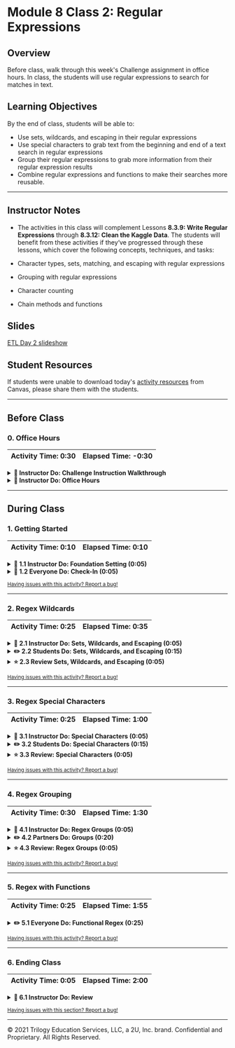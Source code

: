 # Module 8 Class 2: Regular Expressions

## Overview

Before class, walk through this week's Challenge assignment in office hours. In class, the students will use regular expressions to search for matches in text.

## Learning Objectives

By the end of class, students will be able to:

* Use sets, wildcards, and escaping in their regular expressions
* Use special characters to grab text from the beginning and end of a text search in regular expressions
* Group their regular expressions to grab more information from their regular expression results
* Combine regular expressions and functions to make their searches more reusable.

- - -

## Instructor Notes

* The activities in this class will complement Lessons **8.3.9: Write Regular Expressions** through **8.3.12: Clean the Kaggle Data**.  The students will benefit from these activities if they‘ve progressed through these lessons, which cover the following concepts, techniques, and tasks:

 * Character types, sets, matching, and escaping with regular expressions
 * Grouping with regular expressions
 * Character counting
 * Chain methods and functions



## Slides

[ETL Day 2 slideshow](https://docs.google.com/presentation/d/16YT2jtS0Aa33-s9NZUDmaYVIxey9Lf1qa1kQTDS_X4w/edit?usp=sharing)

## Student Resources

If students were unable to download today's [activity resources](https://2u-data-curriculum-team.s3.amazonaws.com/data-viz-online-lesson-plans/08-Lessons/8-2-Student_Resources.zip) from Canvas, please share them with the students.

- - -

## Before Class

### 0. Office Hours

| Activity Time: 0:30       |  Elapsed Time:     -0:30  |
|---------------------------|---------------------------|

<details>
 <summary><strong>📣 Instructor Do: Challenge Instruction Walkthrough</strong></summary>

Let the students know that you’ll walk through the Challenge requirements and rubric during the first few minutes of Office Hours, while also providing helpful tips to ensure they know exactly what they need in order to be successful.

Open the Challenge in Canvas and go through the high-level instructions and requirements with your class. Be sure to check for understanding.

Scroll down to the Rubric in Canvas, go through the Mastery column with the class, and show how it maps back to the requirements for each deliverable. Be sure to check for understanding.

Review the following tips to ensure clarity on the Challenge:

For **Deliverable 1: Write an ETL Function to Read Three Data Files**, they will use their knowledge of Pandas DataFrames, functions, and reading in CSV files to load in three separate data files.

Go over the [Module 8 ETL function solution](../../../01-Assignments/08-ETL/Challenge_Solution/ETL_Deliverable1_ETL_function.ipynb) and compare it to the [ETL Challenge starter code](../../../01-Assignments/08-ETL/Resources/ETL_Deliverable1_starter_code.ipynb). Show the students the commented steps where they will be adding code to complete the challenge.


For **Deliverable 2: Extract and Transform the Wikipedia Data**, they will use their knowledge of Pandas, list comprehensions, lambda functions, try-except blocks, and regular expressions to extract, transform, and refactor the Wikipedia data so it can be merged with the Kaggle data.

Go over the [Module 8 ETL function solution](../../../01-Assignments/08-ETL/Challenge_Solution/ETL_Deliverable2_clean_wiki_movies.ipynb) and compare it to the [ETL Challenge starter code](../../../01-Assignments/08-ETL/Resources/ETL_Deliverable2_starter_code.ipynb). Show the students the commented steps where they will be adding code to complete the challenge.

For **Deliverable 3: Extract and Transform the Kaggle data**, the learners will be performing a process similar to what they did for Deliverable 2, only this time they’ll use the Kaggle data. After the cleaning process, they will merge the results from each deliverable to create the `movies_with_ratings_df` DataFrame.

For **Deliverable 4: Create the Movie Database**, the learners will be writing the final DataFrame from the previous two steps to a PostgreSQL database. They will refactor some of the code in previous steps to streamline the whole process.

Encourage your class to begin the Challenge as soon as possible, if they haven’t already, and to use the Learning Assistants channel and the remainder of Office Hours with their instructional team for help as they progress through their work. If they feel like they need context to understand documentation or instructions throughout the week, this is where they can get it.

Open the floor to discussion and be sure to answer any questions they may have about the Challenge requirements before moving onto other areas of interest.

</details>

<details>
 <summary><strong>📣  Instructor Do: Office Hours</strong></summary>

For the remaining time, remind the students that this is their time to ask questions and get assistance from their instructional staff as they’re learning new concepts and working on the Challenge assignment.

Expect that students may ask for assistance with the following:

* Challenge assignment
* Further review on a particular subject
* Debugging assistance
* Help with computer issues
* Guidance with a particular tool

</details>

- - -

## During Class

### 1. Getting Started

| Activity Time:       0:10 |  Elapsed Time:      0:10  |
|---------------------------|---------------------------|

<details>
 <summary><strong>📣 1.1 Instructor Do: Foundation Setting (0:05)</strong></summary>

* Welcome students to class.

* Direct students to post individual questions in the Zoom chat to be addressed by you and your TAs at the end of class.

* Open the slideshow and use slides 1-6 to walk through the foundation setting with your class.

* **This Week - ETL:** Talk through the key skills that students will learn this week, and let them know that they are continuing to build on their data-engineering skills.

* **Today's Objectives:** Now, outline the concepts covered in today's lesson. Remind students that they can find the relevant activity files in the “Getting Ready for Class” page in their course content.

</details>

<details>
 <summary><strong>🎉 1.2 Everyone Do: Check-In (0:05)</strong></summary>

* Ask the class the following questions and call on students for the answers:

   * **Q:** How are you feeling about your progress so far?

   * **A:** We are adding to our Python skill set. It's important to look back and see what we accomplished, and acknowledge that it's a lot! It’s also okay to feel overwhelmed as long as you don’t give up. The more you practice, the more comfortable you'll be coding.

   * **Q:** How comfortable do you feel with this topic?

   * **A:** Let's do "fist to five" together. If you are not feeling confident, hold up a fist (0). If you feel very confident, hold up an open hand (5).

</details>

<sub>[Having issues with this activity? Report a bug!](https://bit.ly/2XGYrLS)</sub>

- - -

### 2. Regex Wildcards

| Activity Time:       0:25 |  Elapsed Time:      0:35  |
|---------------------------|---------------------------|

<details>
 <summary><strong> 📣 2.1 Instructor Do: Sets, Wildcards, and Escaping (0:05)</strong></summary>

* Open [SetsWildcardsAndEscaping.ipynb](Activities/01-Ins_SetsWildcardsEscaping/Solved/SetsWildcardsAndEscaping.ipynb) in Jupyter Notebook and run through the code with the class.

 * Wildcards let us match any characters (letters, digits, whitespace, etc.). For example, the dot wildcard, `.`, allows us to match any character.

  ```python
  # find all lines of text that start with any character and then include 'ought' elsewhere in the line
  p = '.ought'
  sample_df[sample_df['text'].str.contains(p)]]
  ```

 * `\w` lets us match any letter, digit, or underscore.

 ```python
  # Use \w to find any letter, digit, or underscore followed by ought
  p = '\wought'
  sample_df[sample_df['text'].str.contains(p)]
 ```

 * If we want to match any character that isn't a letter, digit, or underscore, we use `\W`.

 ```python
  # find all lines of text with the strings 'bought', 'fought', and 'sought'
  p = '[bfs]ought'
  sample_df[sample_df['text'].str.contains(p)]]
 ```

 * We can also use square brackets when  we want to match certain characters. `[bfs]` will match any one of the following terms ending in -ought: `[bfs]ought` will match 'bought', 'fought', and 'sought'.

 * If we ever watch to match a certain character that also happens to be a regular expression, we use a delimiter to match the actual representation and not the regular expression. For example, when trying to match a period in a sentence, we would use `\.`.

* Send out the solution [SetsWildcardsAndEscaping.ipynb](Activities/01-Ins_SetsWildcardsEscaping/Solved/SetsWildcardsAndEscaping.ipynb) file for students to refer to later.

* Answer any questions before moving on to the student activity.

</details>

<details>
 <summary><strong> ✏️ 2.2 Students Do: Sets, Wildcards, and Escaping (0:15)</strong></summary>

* In this exercise, the students will use regular expression characters to find lines of text that meet specific criteria.

* Make sure the students can download the [instructions](Activities/02-Stu_SetsWildcardsEscaping/README.md), [starter code](Activities/02-Stu_SetsWildcardsEscaping/Unsolved/RegexSetsWildcardsEscaping_Unsolved.ipynb), and [data file](Activities/02-Stu_SetsWildcardsEscaping/Resources/alice.txt).

* Divide students into groups of 3 to 5. They should work on the solution by themselves but can reach out to others in their group for help.

* Let students know that they may be asked to share and walk through their work at the end of the activity.

</details>

<details>
 <summary><strong> ⭐ 2.3 Review Sets, Wildcards, and Escaping (0:05)</strong></summary>

* Once time is up, ask for volunteers to walk through their solution. Remind them that it is perfectly alright if they didn't finish the activity.

* To encourage participation, you can open the [starter code](Activities/02-Stu_SetsWildcardsEscaping/Unsolved/RegexSetsWildcardsEscaping_Unsolved.ipynb) and ask the students to help you write the code for the regex string.

* If there are no volunteers, open up [RegexSetsWildcardsEscaping.ipynb](Activities/02-Stu_SetsWildcardsEscaping/Solved/RegexSetsWildcardsEscaping.ipynb) in Jupyter Notebook and run through the code with the class line by line, making sure to hit upon the following points:

 * Character sets will match any of the characters inside the brackets. So, to match 'cat', 'hat', and 'eat', the bracket `[che]` should be used.

 * The period is a wildcard character that will match anything. To search for a period specifically, it needs to be escaped with a backslash.

 ```python
 # find all lines of text with a word that matches the form "w*ll"
 p = '\Ww.ll\W'
 alice_df[alice_df['text'].str.contains(p)]
 ```

* Send out the [RegexSetsWildcardsEscaping.ipynb](Activities/02-Stu_SetsWildcardsEscaping/Solved/RegexSetsWildcardsEscaping.ipynb) solution file for students to refer to later.

* Ask the class the following questions and call on students for answers:

 * **Q:** What change to the `[che]at\.' regular expression could be made to match 'cat', 'hat', and 'eat' anywhere in the text.

 * **A:** In order to find the text anywhere, we would drop the condition `\.`, which looks for a period.

 * **Q:** What can we do if we don't completely understand this?

 * **A:** We can refer to the lesson plan and reach out to the instructional team for help.

* Answer any questions before proceeding to the next activity.

</details>

<sub>[Having issues with this activity? Report a bug!](https://bit.ly/3ieNCda)</sub>

- - -

### 3. Regex Special Characters

| Activity Time:       0:25 |  Elapsed Time:      1:00  |
|---------------------------|---------------------------|

<details>
 <summary><strong> 📣 3.1 Instructor Do: Special Characters (0:05)</strong></summary>

* In regular expressions, there are special characters that allow more options when searching through text. Open [SpecialCharacters.ipynb](Activities/03-Ins_SpecialCharacters/Solved/SpecialCharacters.ipynb) in Jupyter notebook and go through the code with the class.

 * The questions mark, `?`, allows us to match either none or one of the preceding characters. For example, `heard?` will match both 'hear' and 'heard'.

   ```python
   # find all lines of text that contain hear or heard
   p = 'heard?'
   sherlock_df[sherlock_df['text'].str.contains(p)]
   ```

 * The asterisk, `*`, allows us to match either none, one, or more than one of the preceding characters. For example, `tell*` would match 'tel', 'tell', 'telll' and so on.

 ```python
 # find all lines of text that contain tell or tell
 p = 'tell*'
 sherlock_df[sherlock_df['text'].str.contains(p)]
 ```

 * The caret, `^`, lets us match lines that start with the preceding expression. For example, `^Watson` will match all lines that start with 'Watson'.

   ```python
   # find all lines of text that start with the string 'Watson'
   p = '^Watson'
   sherlock_df[sherlock_df['text'].str.contains(p)]
   ```

 * The dollar sign, `$`, lets us match lines that end with the preceding expressions. For example, `\.$` will match all lines that end with a period.

   ```python
   # find all lines of text that end with a period
   p = '\.$'
   sherlock_df[sherlock_df['text'].str.contains(p)]
   ```

 * The pipe, `|`, lets us put a conditional in our search to say match the term preceding it or the term after it.

 ```python
 # Use | to match lines that end with either a period or a question mark
 p = '\.$|\?$'
 sherlock_df[sherlock_df['text'].str.contains(p)]
 ```

* Send out the [SpecialCharacters.ipynb](Activities/03-Ins_SpecialCharacters/Solved/SpecialCharacters.ipynb) file for students to refer to later.

* Answer any questions before moving on to the student activity.

</details>

<details>
 <summary><strong> ✏️ 3.2 Students Do: Special Characters (0:15)</strong></summary>

* In this exercise, the students will use special characters to find lines of text that meet specific criteria.

* Make sure the students can download the [instructions](Activities/04-Stu_SpecialCharacters/README.md), [starter code](Activities/04-Stu_SpecialCharacters/Unsolved/SpecialCharacters_Unsolved.ipynb), and [data file](Activities/04-Stu_SpecialCharacters/Resources/alice.txt).

* Divide students into groups of 3 to 5. They should work on the solution by themselves but can reach out to others in their group for help.

* Let students know that they may be asked to share and walk through their work at the end of the activity.

</details>

<details>
 <summary><strong> ⭐ 3.3 Review: Special Characters (0:05)</strong></summary>

 * Once time is up, ask for volunteers to walk through their solution. Remind them that it is perfectly alright if they didn't finish the activity.

* To encourage participation, you can open the [starter code](Activities/04-Stu_SpecialCharacters/Unsolved/SpecialCharacters_Unsolved.ipynb) and ask the students to help you write the code for the regex string using special characters.

* If there are no volunteers, open up [SpecialCharacters.ipynb](Activities/04-Stu_SpecialCharacters/Solved/SpecialCharacters.ipynb) in Jupyter Notebook and run through the code with the class line by line, making sure to hit upon the following points.

 * The caret (`^`) is a zero-length match for the beginning of the string. Here, the string is an entire line of text, so the caret matches the beginning of the entire line.

 * Similarly, the dollar sign (`$`) matches the end of the entire line.

 * The pipe character (`|`) is used like a logical OR to match one expression or another.

</details>

<sub>[Having issues with this activity? Report a bug!](https://bit.ly/38Jrvsg)</sub>

- - -

### 4. Regex Grouping

| Activity Time:       0:30 |  Elapsed Time:      1:30  |
|---------------------------|---------------------------|

<details>
 <summary><strong> 📣 4.1 Instructor Do: Regex Groups (0:05)</strong></summary>

* For this next activity, students will learn about extracting information from matches by using regex groups.

* Let students know that we can further extract information from matches by using parentheses. Matches inside parentheses are considered a group.

* Open [Groups.ipynb](Activities/05-Ins_Groups/Solved/Groups.ipynb) in Jupyter Notebook and go over the code with the class.

 * `\s` allows us to match whitespace, and putting a number inside curly brackets allows us to match a specific number of occurrences.

 ```python
 # The \s lets us match any white space and {} lets us match exact ranges or characters
 # Here we find Holmes followed by a space then a 6 letter word then another space.
 p = 'Holmes\s\w{6}\s'
 sherlock_df[sherlock_df['text'].str.contains(p)]
 ```

 * We can set a range of occurrences of a character as well.

 ```python
 # Adding a second number to the {} lets us find a range
 # Here it matches all words of length 4 to 6
 p = 'Holmes\s\w{4,6}\s'
 sherlock_df[sherlock_df['text'].str.contains(p)]
 ```

 * To match all uses of the word 'Holmes' followed by any text that is 6 letters or longer, we would use the regex `'Holmes \s*\w{6,}`.

 * Say we now want to break this down further by counting the number of times each word after Holmes appears. We create two groups: the first group will match the first appearance of the word 'Holmes', and the second group will match zero or more space characters followed by any word of 6 or more characters.

 * Then, we display the groups by using the `extractall()` method.

 ```python
 # Create capture groups
 p = '(Holmes)(\s*\w{6,})'

 # Extract the groups
 holmes_df = sherlock_df['text'].str.extractall(p)
 holmes_df
 ```

 * We see from the resulting DataFrame that there are two groups. Selecting the second group and using the `value_counts()` method will allow us to display the amount of times each word was used.

 ```python
 # Grab the value counts for each word in the second capture group
 holmes_df[1].value_counts()
 ```

 * We can extract all wrod that start with 'z'. In order to pull all words that begin with either a lowercase or uppercase 'z', the parameter `flags=re.I` is passed in. This tells the regex to ignore the case when matching.

  ```python
  # extract all words that start with 'z' or 'Z'
  p = '\W(z\w*)\W'
  sherlock_df['text'].str.extractall(p, flags=re.I).dropna()
  ```

  * We can also tell our regex to not match a group with `(?:)`. The following regex will match the word 'Holmes' but not group it, but will group the following 6 letter or longer word after.

  ```python
  # Find all the words 6 letters or longer that come after "Holmes" in the text and count their frequency
  p = '(?:Holmes)(\s*\w{6,})'
  sherlock_df['text'].str.extractall(p, flags=re.I)[0].value_counts()
  ```

  * We can also not match certain things. The `(?!)` pattern is a negative look ahead, which says don't match whats follows. In `(?!.+ly)` it says to not match any character, `.`, of one or more, `+`, that ends with `ly`.

  ```python
  # Find all the words 6 letters or longer that don't end in "ly" that come after "Holmes"
  # in the text and count their frequency
  p = '(?:holmes)(?!.+ly)(\s*\w{6,})'
  sherlock_df['text'].str.extractall(p, flags=re.I)[0].value_counts()
  ```

* Answer any questions before moving on to the student activity.

</details>

<details>
 <summary><strong> ✏️ 4.2 Partners Do: Groups (0:20)</strong></summary>

* In this exercise, students will use capture groups to further refine regular expression matches.

* Make sure the students can download and open the [instructions](Activities/06-Stu_Groups/README.md), the [starter code](Activities/06-Stu_Groups/Unsolved/RegexGroups_Unsolved.ipynb), and the [data file](Activities/06-Stu_Groups/Resources/alice.txt).

* Go over the instructions with the students and answer any questions before breaking the students out in groups.

* Divide students into groups of 3 to 5. They should work on the solution by themselves but can reach out to others in their group for help.

* Let students know that they may be asked to share and walk through their work at the end of the activity.

</details>

<details>
 <summary><strong> ⭐ 4.3 Review: Regex Groups (0:05)</strong></summary>

* Once time is up, ask for volunteers to walk through their solution. Remind them that it is perfectly alright if they didn't finish the activity.

* To encourage participation, you can open the [starter code](Activities/06-Stu_Groups/Unsolved/RegexGroups_Unsolved.ipynb) and ask the students to help you write the code for regex groups.

* If there are no volunteers, open up [RegexGroups.ipynb](Activities/06-Stu_Groups/Solved/RegexGroups.ipynb) in Jupyter Notebook and run through the code with the class line by line, making sure to hit upon the following points.

 * The default group in regex is a “capture” group. For matching purposes, it doesn’t make a big difference, but when using regex for extracting substrings, only the substrings in capture groups get extracted.

 * Non-capture groups are used to find context for substrings to be extracted. For example, finding words that come after “Alice” requires a non-capturing group to look for “Alice”.

 * Negative lookahead groups are non-capturing groups that also help find the context for other substrings. For example, to find words that come after “Alice” that are not adverbs (words ending in “ly”), we need to add a negative lookahead group that looks ahead of “Alice” and negates the match if it finds a word ending in “ly”.

 * Answer any questions students might have.

</details>

<sub>[Having issues with this activity? Report a bug!](https://bit.ly/2KguLC7)</sub>

- - -

### 5. Regex with Functions

| Activity Time:       0:25 |  Elapsed Time:      1:55  |
|---------------------------|---------------------------|

<details>
 <summary><strong> ✏️ 5.1 Everyone Do: Functional Regex (0:25)</strong></summary>

* In this exercise, students will combine what they have learned about regular expressions and functions to allow them to reuse the search across two different text files.

* Make sure students can download and open the [instructions](Activities/07-Evr_FunctionalRegex/README.md), the [starter code](Activities/07-Evr_FunctionalRegex/Unsolved/Functional_Regex.ipynb), [alice text file](Activities/07-Evr_FunctionalRegex/Resources/alice.txt) and [sherlock text file](Activities/07-Evr_FunctionalRegex/Resources/sherlock.txt).

* Go over the instructions with the students, then let the students work on their solution for 5 to 7 minutes.

* When time is up, open the [starter code](Activities/07-Evr_FunctionalRegex/Unsolved/Functional_Regex.ipynb) file and ask students to help you write.

* If there are no volunteers, open up the [solved file](Activities/07-Evr_FunctionalRegex/Solved/Functional_regex.ipynb) and go over the solution with the class, answering whatever questions students may have.

* Key points to cover during this discussion:

 * The first function needs to work on different text files, so one argument for that is passed in.

 * The second function loads the file into a DataFrame and uses the regex expression `\?$` to find lines that end with a question mark.

 * A length of the results is returned.

 ```python
 # Create a function to find how many questions are asked in a text
 def question_count(text_file):
    # Load text file into a DataFrame
    text_df = pd.read_csv(text_file, sep='\n', header=None)
    text_df.columns = ['text']

    # Create regex to find lines that end in a ?
    p = '\?$'
    question_df = text_df[text_df['text'].str.contains(p)]

    return len(question_df)
 ```

 * The second function takes in two arguments, one for the text file and another for the character to search.

 * We load in the file and create a regex string to search for that character.

 * We extract the groups and return the value counts.

 ```python
 def word_count(text_file, character):

    # Load text file into a DataFrame
    text_df = pd.read_csv(text_file, sep='\n', header=None)
    text_df.columns = ['text']

    # Create regex string for the character
    p = '('+ character + ')' + '(\s*\w{6,})'

    # Group the character and the words
    word_groups_df = text_df['text'].str.extractall(p)

    # Return
    return word_groups_df[1].value_counts()
 ```

* Send out the [solution](Activities/07-Evr_FunctionalRegex/Solved/Functional_regex.ipynb) for the students to refer to later.

* Answer any questions before ending class.

</details>

<sub>[Having issues with this activity? Report a bug!](https://bit.ly/38K1xVG)</sub>

- - -

### 6. Ending Class

| Activity Time:       0:05 |  Elapsed Time:      2:00  |
|---------------------------|---------------------------|

<details>
 <summary><strong>📣  6.1 Instructor Do: Review </strong></summary>

* Before ending class, review the skills that were covered today and mention where in the module these skills are used.
 * Using regular expressions with sets, wildcards, and escaping was covered in **Lesson 8.3.9**.
 * Using regular expressions with special characters was covered in **Lesson 8.3.9**.
 * Using regular expressions with grouping was covered in **Lesson 8.3.9**.
 * Combining the use of regular expressions and functions was covered in **Lesson 8.3.10**.

* Answer any questions the students may have.

</details>

<sub>[Having issues with this section? Report a bug!](https://bit.ly/2XJDjnS)</sub>

- - -

© 2021 Trilogy Education Services, LLC, a 2U, Inc. brand.  Confidential and Proprietary.  All Rights Reserved.
